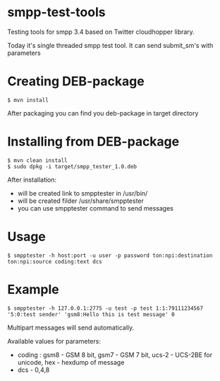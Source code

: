 smpp-test-tools
===============

Testing tools for smpp 3.4 based on Twitter cloudhopper library.

Today it's single threaded smpp test tool. It can send submit_sm's with parameters 

Creating DEB-package
====================

```
$ mvn install
```

After packaging you can find you deb-package in target directory

Installing from DEB-package
===========================

```
$ mvn clean install
$ sudo dpkg -i target/smpp_tester_1.0.deb
```

After installation:
 * will be created link to smpptester in /usr/bin/
 * will be created filder /usr/share/smpptester
 * you can use smpptester command to send messages


Usage
=====

```
$ smpptester -h host:port -u user -p password ton:npi:destination ton:npi:source coding:text dcs
```

Example
=======

```
$ smpptester -h 127.0.0.1:2775 -u test -p test 1:1:79111234567 '5:0:test sender' 'gsm8:Hello this is test message' 0
```

Multipart messages will send automatically.

Available values for parameters:
 * coding : gsm8 - GSM 8 bit, gsm7 - GSM 7 bit, ucs-2 - UCS-2BE for unicode, hex - hexdump of message
 * dcs - 0,4,8
